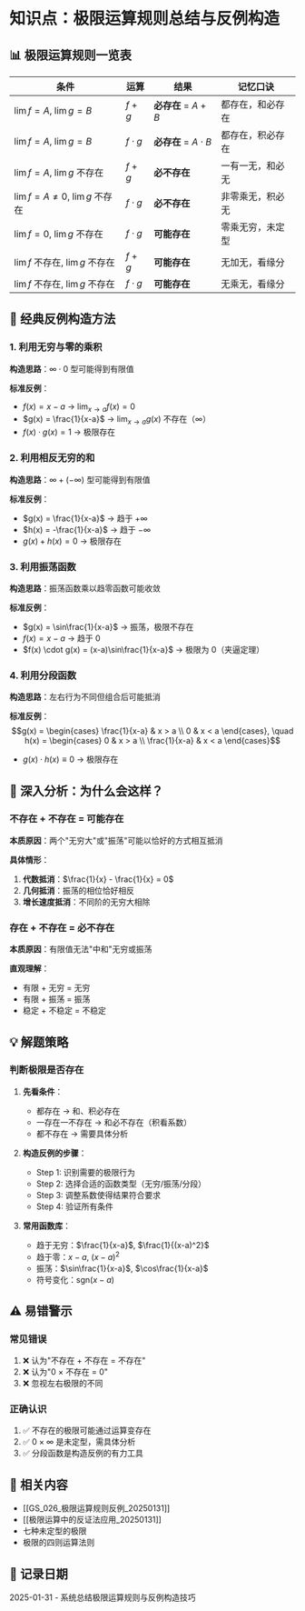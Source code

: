 # 知识点：极限运算规则总结与反例构造

## 📊 极限运算规则一览表

| 条件 | 运算 | 结果 | 记忆口诀 |
|------|------|------|----------|
| $\lim f = A$, $\lim g = B$ | $f + g$ | **必存在** = $A + B$ | 都存在，和必存在 |
| $\lim f = A$, $\lim g = B$ | $f \cdot g$ | **必存在** = $A \cdot B$ | 都存在，积必存在 |
| $\lim f = A$, $\lim g$ 不存在 | $f + g$ | **必不存在** | 一有一无，和必无 |
| $\lim f = A \neq 0$, $\lim g$ 不存在 | $f \cdot g$ | **必不存在** | 非零乘无，积必无 |
| $\lim f = 0$, $\lim g$ 不存在 | $f \cdot g$ | **可能存在** | 零乘无穷，未定型 |
| $\lim f$ 不存在, $\lim g$ 不存在 | $f + g$ | **可能存在** | 无加无，看缘分 |
| $\lim f$ 不存在, $\lim g$ 不存在 | $f \cdot g$ | **可能存在** | 无乘无，看缘分 |

## 🎯 经典反例构造方法

### 1. 利用无穷与零的乘积
**构造思路**：$\infty \cdot 0$ 型可能得到有限值

**标准反例**：
- $f(x) = x - a$ → $\lim_{x\to a} f(x) = 0$
- $g(x) = \frac{1}{x-a}$ → $\lim_{x\to a} g(x)$ 不存在（$\infty$）
- $f(x) \cdot g(x) = 1$ → 极限存在

### 2. 利用相反无穷的和
**构造思路**：$\infty + (-\infty)$ 型可能得到有限值

**标准反例**：
- $g(x) = \frac{1}{x-a}$ → 趋于 $+\infty$
- $h(x) = -\frac{1}{x-a}$ → 趋于 $-\infty$
- $g(x) + h(x) = 0$ → 极限存在

### 3. 利用振荡函数
**构造思路**：振荡函数乘以趋零函数可能收敛

**标准反例**：
- $g(x) = \sin\frac{1}{x-a}$ → 振荡，极限不存在
- $f(x) = x - a$ → 趋于 0
- $f(x) \cdot g(x) = (x-a)\sin\frac{1}{x-a}$ → 极限为 0（夹逼定理）

### 4. 利用分段函数
**构造思路**：左右行为不同但组合后可能抵消

**标准反例**：
$$g(x) = \begin{cases} 
\frac{1}{x-a} & x > a \\ 
0 & x < a 
\end{cases}, \quad 
h(x) = \begin{cases} 
0 & x > a \\ 
\frac{1}{x-a} & x < a 
\end{cases}$$
- $g(x) \cdot h(x) \equiv 0$ → 极限存在

## 🔬 深入分析：为什么会这样？

### 不存在 + 不存在 = 可能存在

**本质原因**：两个"无穷大"或"振荡"可能以恰好的方式相互抵消

**具体情形**：
1. **代数抵消**：$\frac{1}{x} - \frac{1}{x} = 0$
2. **几何抵消**：振荡的相位恰好相反
3. **增长速度抵消**：不同阶的无穷大相除

### 存在 + 不存在 = 必不存在

**本质原因**：有限值无法"中和"无穷或振荡

**直观理解**：
- 有限 + 无穷 = 无穷
- 有限 + 振荡 = 振荡
- 稳定 + 不稳定 = 不稳定

## 💡 解题策略

### 判断极限是否存在

1. **先看条件**：
   - 都存在 → 和、积必存在
   - 一存在一不存在 → 和必不存在（积看系数）
   - 都不存在 → 需要具体分析

2. **构造反例的步骤**：
   - Step 1: 识别需要的极限行为
   - Step 2: 选择合适的函数类型（无穷/振荡/分段）
   - Step 3: 调整系数使得结果符合要求
   - Step 4: 验证所有条件

3. **常用函数库**：
   - 趋于无穷：$\frac{1}{x-a}$, $\frac{1}{(x-a)^2}$
   - 趋于零：$x-a$, $(x-a)^2$
   - 振荡：$\sin\frac{1}{x-a}$, $\cos\frac{1}{x-a}$
   - 符号变化：$\text{sgn}(x-a)$

## ⚠️ 易错警示

### 常见错误
1. ❌ 认为"不存在 + 不存在 = 不存在"
2. ❌ 认为"0 × 不存在 = 0"
3. ❌ 忽视左右极限的不同

### 正确认识
1. ✅ 不存在的极限可能通过运算变存在
2. ✅ $0 \times \infty$ 是未定型，需具体分析
3. ✅ 分段函数是构造反例的有力工具

## 🔗 相关内容
- [[GS_026_极限运算规则反例_20250131]]
- [[极限运算中的反证法应用_20250131]]
- 七种未定型的极限
- 极限的四则运算法则

## 📅 记录日期
2025-01-31 - 系统总结极限运算规则与反例构造技巧
